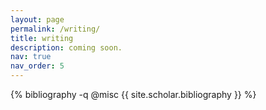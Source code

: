 ```yaml
---
layout: page
permalink: /writing/
title: writing
description: coming soon.
nav: true
nav_order: 5
---
```


<div class="publications">

{% bibliography -q @misc {{ site.scholar.bibliography }} %}

</div>
